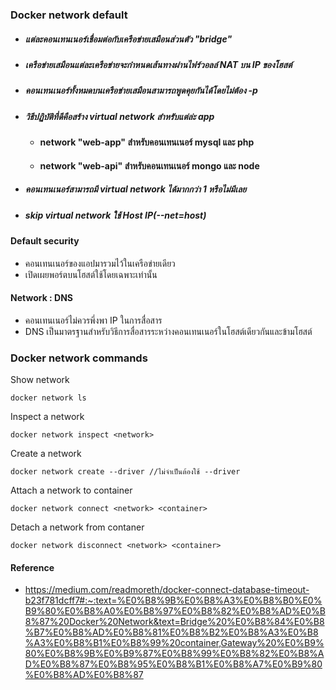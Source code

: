 
### Docker network default

- ##### แต่ละคอนเทนเนอร์เชื่อมต่อกับเครือข่ายเสมือนส่วนตัว "bridge"
- ##### เครือข่ายเสมือนแต่ละเครือข่ายจะกำหนดเส้นทางผ่านไฟร์วอลล์ NAT บน IP ของโฮสต์
- ##### คอนเทนเนอร์ทั้งหมดบนเครือข่ายเสมือนสามารถพูดคุยกันได้โดยไม่ต้อง -p
- ##### วิธีปฏิบัติที่ดีคือสร้าง virtual network สำหรับแต่ล่ะ app
  - #### network "web-app" สำหรับคอนเทนเนอร์ mysql และ php
  - #### network "web-api" สำหรับคอนเทนเนอร์ mongo และ node 
- ##### คอนเทนเนอร์สามารถมี virtual network ได้มากกว่า 1 หรือไม่มีเลย
- ##### skip virtual network ใช้ Host IP(--net=host)

#### Default security

- คอนเทนเนอร์ของแอปมารวมไว้ในเครือข่ายเดียว
- เปิดเผยพอร์ตบนโฮสต์ใช้โดยเฉพาะเท่านั้น

#### Network : DNS

- คอนเทนเนอร์ไม่ควรพึ่งพา IP ในการสื่อสาร
- DNS เป็นมาตรฐานสำหรับวิธีการสื่อสารระหว่างคอนเทนเนอร์ในโฮสต์เดียวกันและข้ามโฮสต์

### Docker network commands

Show network 

    docker network ls

Inspect a network 

    docker network inspect <network>

Create a network

    docker network create --driver //ไม่จำเป็นต้องใช้ --driver

Attach a network to container 

    docker network connect <network> <container>
    
Detach a network from contaner 

    docker network disconnect <network> <container>
    
#### Reference

- https://medium.com/readmoreth/docker-connect-database-timeout-b23f781dcff7#:~:text=%E0%B8%9B%E0%B8%A3%E0%B8%B0%E0%B9%80%E0%B8%A0%E0%B8%97%E0%B8%82%E0%B8%AD%E0%B8%87%20Docker%20Network&text=Bridge%20%E0%B8%84%E0%B8%B7%E0%B8%AD%E0%B8%81%E0%B8%B2%E0%B8%A3%E0%B8%A3%E0%B8%B1%E0%B8%99%20container,Gateway%20%E0%B9%80%E0%B8%9B%E0%B9%87%E0%B8%99%E0%B8%82%E0%B8%AD%E0%B8%87%E0%B8%95%E0%B8%B1%E0%B8%A7%E0%B9%80%E0%B8%AD%E0%B8%87
